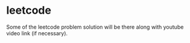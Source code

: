 # leetcode
Some of the leetcode problem solution will be there along with youtube video link (if necessary).
